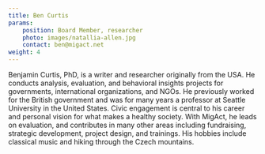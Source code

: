 ```yaml
---
title: Ben Curtis
params:
    position: Board Member, researcher
    photo: images/natallia-allen.jpg
    contact: ben@migact.net
weight: 4
---
```


Benjamin Curtis, PhD, is a writer and researcher originally from the USA. He conducts analysis, evaluation, and behavioral insights projects for governments, international organizations, and NGOs. He previously worked for the British government and was for many years a professor at Seattle University in the United States. Civic engagement is central to his career and personal vision for what makes a healthy society. With MigAct, he leads on evaluation, and contributes in many other areas including fundraising, strategic development, project design, and trainings. His hobbies include classical music and hiking through the Czech mountains.
